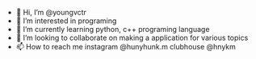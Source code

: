 - 👋 Hi, I’m @youngvctr
- 👀 I’m interested in programing
- 🌱 I’m currently learning python, c++ programing language
- 💞️ I’m looking to collaborate on making a application for various topics
- 📫 How to reach me 
      instagram @hunyhunk.m
      clubhouse @hnykm

<!---
youngvctr/youngvctr is a ✨ special ✨ repository because its `README.md` (this file) appears on your GitHub profile.
You can click the Preview link to take a look at your changes.
--->
